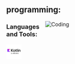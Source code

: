 ## programming:


<img align="right" alt="Coding" width="400" src="https://media1.tenor.com/m/FrOFGLdKziEAAAAd/jinwocat.gif">
<h3 align="left">Languages and Tools:</h3>
<p align="left">
  <a href="https://www.figma.com/" target="_blank"> <img src="https://raw.githubusercontent.com/devicons/devicon/ca28c779441053191ff11710fe24a9e6c23690d6/icons/kotlin/kotlin-original-wordmark.svg" alt="figma" width="40" height="40" /> </a>
</p>
<!--
**veenorth/veenorth** is a ✨ _special_ ✨ repository because its `README.md` (this file) appears on your GitHub profile.

Here are some ideas to get you started:

- 🔭 I’m currently working on ...
- 🌱 I’m currently learning ...
- 👯 I’m looking to collaborate on ...
- 🤔 I’m looking for help with ...
- 💬 Ask me about ...
- 📫 How to reach me: ...
- 😄 Pronouns: ...
- ⚡ Fun fact: ...
-->
